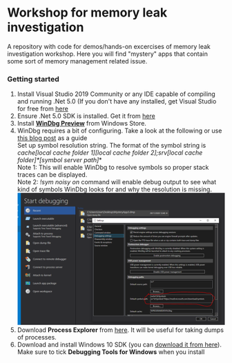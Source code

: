 # Workshop for memory leak investigation
A repository with code for demos/hands-on excercises of memory leak investigation workshop.
Here you will find "mystery" apps that contain some sort of memory management related issue.

### Getting started

1. Install Visual Studio 2019 Community or any IDE capable of compiling and running .Net 5.0
(If you don't have any installed, get Visual Studio for free from [here](https://visualstudio.microsoft.com/downloads)
2. Ensure .Net 5.0 SDK is installed. Get it from [here](https://dotnet.microsoft.com/download/dotnet/5.0)
3. Install [**WinDbg Preview**](https://www.microsoft.com/en-us/p/windbg-preview/9pgjgd53tn86?activetab=pivot:overviewtab) from Windows Store.
4. WinDbg requires a bit of configuring. Take a look at the following or use [this blog post](http://www.graymatterdeveloper.com/2020/02/12/setting-up-windbg/) as a guide  
  Set up symbol resolution string. The format of the symbol string is **cache*[local cache folder 1]*[local cache folder 2];srv*[local cache folder]*[symbol server path]**  
  Note 1: This will enable WinDbg to resolve symbols so proper stack traces can be displayed.  
  Note 2: *!sym noisy on* command will enable debug output to see what kind of symbols WinDbg looks for and why the resolution is missing.
  ![](https://github.com/myarichuk/Memory-Leak-Investigation-Workshop/blob/master/Images/SymbolsInWinDBG.PNG) 
5. Download **Process Explorer** from [here](https://docs.microsoft.com/en-us/sysinternals/downloads/process-explorer). It will be useful for taking dumps of processes.
6. Download and install Windows 10 SDK (you can [download it from here](https://developer.microsoft.com/en-us/windows/downloads/windows-10-sdk/)). Make sure to tick **Debugging Tools for Windows** when you install
